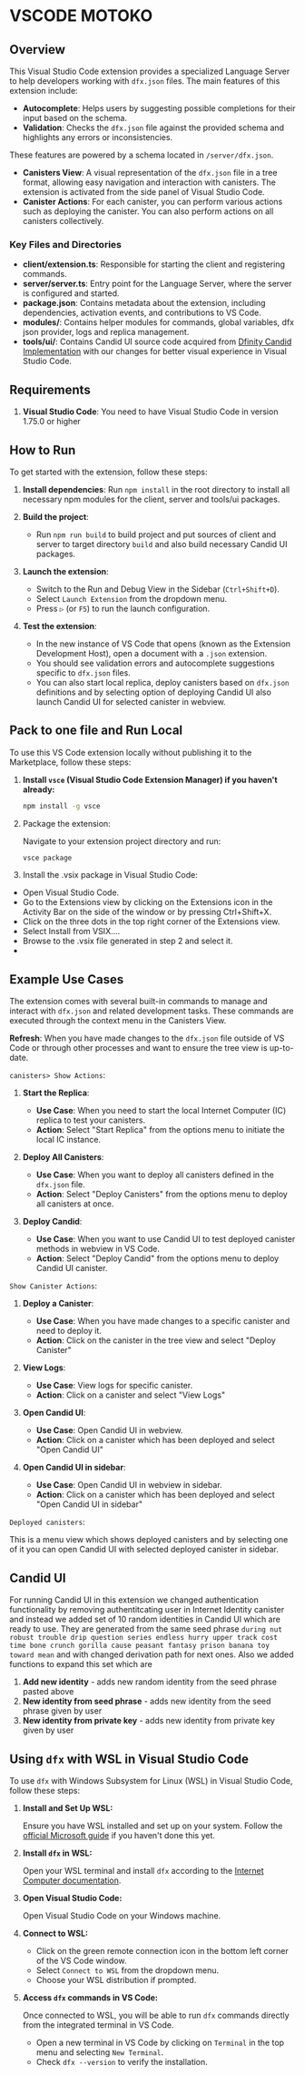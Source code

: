 #  VSCODE MOTOKO
## Overview

This Visual Studio Code extension provides a specialized Language Server to help developers working with `dfx.json` files. The main features of this extension include:

- **Autocomplete**: Helps users by suggesting possible completions for their input based on the schema.
- **Validation**: Checks the `dfx.json` file against the provided schema and highlights any errors or inconsistencies.

These features are powered by a schema located in `/server/dfx.json`.

- **Canisters View**: A visual representation of the `dfx.json` file in a tree format, allowing easy navigation and interaction with canisters. The extension is activated from the side panel of Visual Studio Code.
- **Canister Actions**: For each canister, you can perform various actions such as deploying the canister. You can also perform actions on all canisters collectively.

### Key Files and Directories

- **client/extension.ts**: Responsible for starting the client and registering commands.
- **server/server.ts**: Entry point for the Language Server, where the server is configured and started.
- **package.json**: Contains metadata about the extension, including dependencies, activation events, and contributions to VS Code.
- **modules/**: Contains helper modules for commands, global variables, dfx json provider, logs and replica management.
- **tools/ui/**: Contains Candid UI source code acquired from [Dfinity Candid Implementation](https://github.com/dfinity/candid) with our changes for better visual experience in Visual Studio Code.

## Requirements

1. **Visual Studio Code**: You need to have Visual Studio Code in version 1.75.0 or higher

## How to Run

To get started with the extension, follow these steps:

1. **Install dependencies**: Run `npm install` in the root directory to install all necessary npm modules for the client, server and tools/ui packages.

2. **Build the project**:
   - Run `npm run build` to build project and put sources of client and server to target directory `build` and also build necessary Candid UI packages.

3. **Launch the extension**:
   - Switch to the Run and Debug View in the Sidebar (`Ctrl+Shift+D`).
   - Select `Launch Extension` from the dropdown menu.
   - Press `▷` (or `F5`) to run the launch configuration.

4. **Test the extension**:
   - In the new instance of VS Code that opens (known as the Extension Development Host), open a document with a `.json` extension.
   - You should see validation errors and autocomplete suggestions specific to `dfx.json` files.
   - You can also start local replica, deploy canisters based on `dfx.json` definitions and by selecting option of deploying Candid UI 
   also launch Candid UI for selected canister in webview.

## Pack to one file and Run Local
To use this VS Code extension locally without publishing it to the Marketplace, follow these steps:

1. **Install `vsce` (Visual Studio Code Extension Manager) if you haven't already:**

   ```sh
   npm install -g vsce
   ```
2. Package the extension:

   Navigate to your extension project directory and run:

   ```sh
   vsce package
   ```

3. Install the .vsix package in Visual Studio Code:

- Open Visual Studio Code.
- Go to the Extensions view by clicking on the Extensions icon in the Activity Bar on the side of the window or by pressing Ctrl+Shift+X.
- Click on the three dots in the top right corner of the Extensions view.
- Select Install from VSIX....
- Browse to the .vsix file generated in step 2 and select it.
- 
## Example Use Cases
  
The extension comes with several built-in commands to manage and interact with `dfx.json` and related development tasks. These commands are executed through the context menu in the Canisters View.

**Refresh**: When you have made changes to the `dfx.json` file outside of VS Code or through other processes and want to ensure the tree view is up-to-date.

`canisters> Show Actions`:

1. **Start the Replica**:
   - **Use Case**: When you need to start the local Internet Computer (IC) replica to test your canisters.
   - **Action**: Select "Start Replica" from the options menu to initiate the local IC instance.

2. **Deploy All Canisters**:
   - **Use Case**: When you want to deploy all canisters defined in the `dfx.json` file.
   - **Action**: Select "Deploy Canisters" from the options menu to deploy all canisters at once.

3. **Deploy Candid**:
   - **Use Case**: When you want to use Candid UI to test deployed canister methods in webview in VS Code.
   - **Action**: Select "Deploy Candid" from the options menu to deploy Candid UI canister.

`Show Canister Actions`:

1. **Deploy a Canister**:
   - **Use Case**: When you have made changes to a specific canister and need to deploy it.
   - **Action**: Click on the canister in the tree view and select "Deploy Canister"

2. **View Logs**:
   - **Use Case**: View logs for specific canister.
   - **Action**: Click on a canister and select "View Logs"

3. **Open Candid UI**:
   - **Use Case**: Open Candid UI in webview.
   - **Action**: Click on a canister which has been deployed and select "Open Candid UI"

4. **Open Candid UI in sidebar**:
   - **Use Case**: Open Candid UI in webview in sidebar.
   - **Action**: Click on a canister which has been deployed and select "Open Candid UI in sidebar"

`Deployed canisters`:

This is a menu view which shows deployed canisters and by selecting one of it you can open Candid UI with selected deployed canister in sidebar.

## Candid UI

For running Candid UI in this extension we changed authentication functionality by removing authentitcating user in Internet Identity canister and instead we added set of 10 random identities in Candid UI which are ready to use. They are generated from the same seed phrase `during nut robust trouble drip question series endless hurry upper track cost time bone crunch gorilla cause peasant fantasy prison banana toy toward mean` and with changed derivation path for next ones. Also we added functions to expand this set which are

1. **Add new identity** - adds new random identity from the seed phrase pasted above
2. **New identity from seed phrase** - adds new identity from the seed phrase given by user
3. **New identity from private key** - adds new identity from private key given by user


  
## Using `dfx` with WSL in Visual Studio Code

To use `dfx` with Windows Subsystem for Linux (WSL) in Visual Studio Code, follow these steps:

1. **Install and Set Up WSL:**

   Ensure you have WSL installed and set up on your system. Follow the [official Microsoft guide](https://docs.microsoft.com/en-us/windows/wsl/install) if you haven't done this yet.

2. **Install `dfx` in WSL:**

   Open your WSL terminal and install `dfx` according to the [Internet Computer documentation](https://internetcomputer.org/docs/current/developer-docs/getting-started/install/).

3. **Open Visual Studio Code:**

   Open Visual Studio Code on your Windows machine.

4. **Connect to WSL:**

   - Click on the green remote connection icon in the bottom left corner of the VS Code window.
   - Select `Connect to WSL` from the dropdown menu.
   - Choose your WSL distribution if prompted.

5. **Access `dfx` commands in VS Code:**

   Once connected to WSL, you will be able to run `dfx` commands directly from the integrated terminal in VS Code.

   - Open a new terminal in VS Code by clicking on `Terminal` in the top menu and selecting `New Terminal`.
   - Check `dfx --version` to verify the installation.
